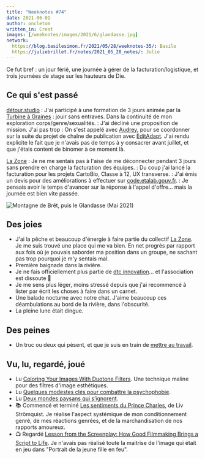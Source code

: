 ```yaml
---
title: "Weeknotes #74"
date: 2021-06-01
author: oncletom
written_in: Crest
images: [/weeknotes/images/2021/6/glandasse.jpg]
network:
  https://blog.basilesimon.fr/2021/05/28/weeknotes-35/: Basile
  https://juliebrillet.fr/notes/2021_05_28_notes/: Julie
---
```


Ce fut bref : un jour férié, une journée à gérer de la facturation/logistique, et trois journées de stage sur les hauteurs de Die.

<!--more-->

## Ce qui s'est passé

[détour.studio]
: J'ai participé à une formation de 3 jours animée par la [Turbine à Graines](http://laturbineagraines.net/index.php/calendrier/#JSE) : jouir sans entraves. Dans la continuité de mon exploration corps/genre/sexualités.
: J'ai décliné une proposition de mission. J'ai pas trop
: On s'est appelé avec [Audrey], pour se coordonner sur la suite du projet de chaîne de publication avec [EditAdapt]. J'ai rendu explicite le fait que je n'avais pas de temps à y consacrer avant juillet, et que j'étais content de binomer à ce moment là.

[La Zone]
: Je ne me sentais pas à l'aise de me déconnecter pendant 3 jours sans prendre en charge la facturation des équipes.
: Du coup j'ai lancé la facturation pour les projets CartoBio, Classe à 12, UX transverse.
: J'ai émis un devis pour des améliorations à effectuer sur [code.etalab.gouv.fr](https://code.etalab.gouv.fr).
: Je pensais avoir le temps d'avancer sur la réponse à l'appel d'offre… mais la journée est bien vite passée.

![](/weeknotes/images/2021/6/glandasse.jpg "Montagne de Brêt, puis le Glandasse (Mai 2021)")

## Des joies

- J'ai la pêche et beaucoup d'énergie à faire partie du collectif [La Zone]. Je me suis trouvé une place qui me va bien. En net progrès par rapport aux fois où je pouvais saborder ma position dans un groupe, ne sachant pas trop pourquoi je m'y sentais mal.
- Première baignade dans la rivière.
- Je ne fais officiellement plus partie de [dtc innovation](https://dtc-innovation.github.io)… et l'association est dissoute 🙌
- Je me sens plus léger, moins stressé depuis que j'ai recommencé à lister par écrit les choses à faire dans un carnet.
- Une balade nocturne avec notre chat. J'aime beaucoup ces déambulations au bord de la rivière, dans l'obscurité.
- La pleine lune était dingue.

## Des peines

- Un truc ou deux qui pèsent, et que je suis en train de [mettre au travail](https://oncletom.io/2021/05/30/mettre-au-travail/).

## Vu, lu, regardé, joué

- Lu [Coloring Your Images With Duotone Filters](https://wordpress.org/news/2021/05/coloring-your-images-with-duotone-filters/). Une technique maline pour des filtres d'image esthétiques.
- Lu [Quelques modestes clés pour combattre la psychophobie](https://lakouk915.wordpress.com/2021/05/27/quelques-modestes-cles-pour-combattre-la-psychophobie/).
- Lu [Deux mondes paysans qui s’ignorent](https://www.monde-diplomatique.fr/2021/04/MARIETTE/62999).
- 📚 Commencé et terminé [Les sentiments du Prince Charles](https://www.editions-rackham.com/catalogue/les-sentiments-du-prince-charles/), de Liv Strömquist. Je réalise l'aspect systémique de mon conditionnement genré, de mes réactions genrées, et de la marchandisation de nos rapports amoureux.
- 📺 Regardé [Lesson from the Screenplay: How Good Filmmaking Brings a Script to Life](https://www.youtube.com/watch?v=Y5S4PyBR364). Je n'avais pas réalisé toute la maitrise de l'image qui était en jeu dans "Portrait de la jeune fille en feu".

[détour.studio]: /
[Solstice]: https://solstice.coop/
[Stylo]: https://github.com/EcrituresNumeriques/stylo
[CartoBio]: https://cartobio.org/
[EditAdapt]: http://editadapt.fr/
[Usine Vivante]: https://www.usinevivante.org
[La Zone]: http://la.zone
[YesWiki]: https://yeswiki.net
[DataGalaxy]: https://www.datagalaxy.com/
[Classes à 12]: https://beta.gouv.fr/startups/classes12.html

[Noémie]: https://noemiegirard.co
[Sandra]: https://sandrakpodar.net/
[Juliette]: https://twitter.com/ju_net01
[Sofia]: https://twitter.com/sofiaboulaarab
[Guillaume]: https://www.yuzutech.fr/
[Antoine]: https://www.quaternum.net/
[Yannick]: https://elsif.fr/
[Basile]: https://basilesimon.fr/
[Maïtané]: https://maiwann.net/
[Laurent]: https://cocotier.xyz/
[Audrey]: https://fr.linkedin.com/in/audreybramy

